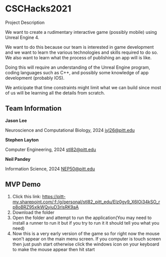 # CSCHacks2021
Project Description

We want to create a rudimentary interactive game (possibly mobile) using Unreal Engine 4.

We want to do this because our team is interested in game development and we want to learn the various technologies and skills required to do so. We also want to learn what the process of publishing an app will is like. 

Doing this will require an understanding of the Unreal Engine program, coding languages such as C++, and possibly some knowledge of app development (probably IOS).

We anticipate that time constraints might limit what we can build since most of us will be learning all the details from scratch. 


Team Information
----------------
**Jason Lee**

Neuroscience and Computational Biology, 2024
jyl26@pitt.edu

**Stephen Layton**

Computer Engineering, 2024
stl82@pitt.edu

**Neil Pandey**

Information Science, 2024
NEP50@pitt.edu


MVP Demo
-----------------

1. Click this link: https://pitt-my.sharepoint.com/:f:/g/personal/stl82_pitt_edu/Elz0gy9_X6lOi34kSO_rp8oBRZ95xlkWQyiuD3rlsRK9aA
2. Download the folder
3. Open the folder and attempt to run the application(You may need to install a runner to run it but if you try to run it it should tell you what you need)
4. Now this is a very early version of the game so for right now the mouse won't appear on the main menu screen. If you computer is touch screen then just push start otherwise click the windows icon on your keyboard to make the mouse appear then hit start
